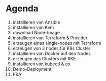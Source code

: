 Agenda
=

1. installieren von Ansible
2. installieren von Kvm
3. download Node-Image
4. installieren von Terraform & Provider 
5. erzeugen eines single-nodes mit Terraform
6. erzeugen von 3 nodes für K8s Cluster
7. installieren von Docker auf den Nodes
8. erzeugen des Clusters mit RKE
9. installieren von kubectl & co
10. Demo-Deployment
11. F&A